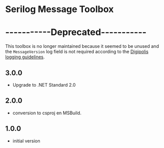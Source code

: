 # Serilog Message Toolbox

# -----------Deprecated-----------
This toolbox is no longer maintained because it seemed to be unused and the `MessageVersion` log field is not required according to the [Digipolis logging guidelines](https://github.com/digipolisantwerpdocumentation/logging-requirements).

## 3.0.0

- Upgrade to .NET Standard 2.0

## 2.0.0

- conversion to csproj en MSBuild.

## 1.0.0

- initial version